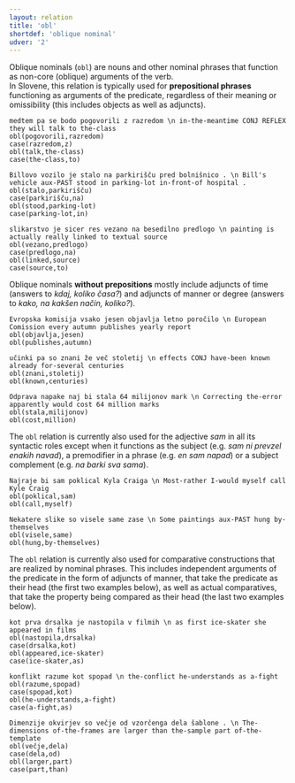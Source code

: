 ```yaml
---
layout: relation
title: 'obl'
shortdef: 'oblique nominal'
udver: '2'
---
```


Oblique nominals (`obl`) are nouns and other nominal phrases that function as non-core (oblique) arguments of the verb.  
In Slovene, this relation is typically used for **prepositional phrases** functioning as arguments of the predicate, regardless of their meaning or omissibility (this includes objects as well as adjuncts).
~~~ sdparse
medtem pa se bodo pogovorili z razredom \n in-the-meantime CONJ REFLEX they will talk to the-class
obl(pogovorili,razredom)
case(razredom,z)
obl(talk,the-class)
case(the-class,to)
~~~
~~~ sdparse
Billovo vozilo je stalo na parkirišču pred bolnišnico . \n Bill's vehicle aux-PAST stood in parking-lot in-front-of hospital .
obl(stalo,parkirišču)
case(parkirišču,na)
obl(stood,parking-lot)
case(parking-lot,in)
~~~
~~~ sdparse
slikarstvo je sicer res vezano na besedilno predlogo \n painting is actually really linked to textual source
obl(vezano,predlogo)
case(predlogo,na)
obl(linked,source)
case(source,to)
~~~

Oblique nominals **without prepositions** mostly include adjuncts of time (answers to *kdaj, koliko časa?*) and adjuncts of manner or degree (answers to *kako, na kakšen način, koliko?*).
~~~ sdparse
Evropska komisija vsako jesen objavlja letno poročilo \n European Comission every autumn publishes yearly report
obl(objavlja,jesen)
obl(publishes,autumn)
~~~
~~~ sdparse
učinki pa so znani že več stoletij \n effects CONJ have-been known already for-several centuries
obl(znani,stoletij)
obl(known,centuries)
~~~
~~~ sdparse
Odprava napake naj bi stala 64 milijonov mark \n Correcting the-error apparently would cost 64 million marks
obl(stala,milijonov)
obl(cost,million)
~~~

The `obl` relation is currently also used for the adjective *sam* in all its syntactic roles except when it functions as the subject (e.g. *sam ni prevzel enakih navad*), a premodifier in a phrase (e.g. *en sam napad*) or a subject complement (e.g. *na barki sva sama*).

~~~ sdparse
Najraje bi sam poklical Kyla Craiga \n Most-rather I-would myself call Kyle Craig
obl(poklical,sam)
obl(call,myself)
~~~
~~~ sdparse
Nekatere slike so visele same zase \n Some paintings aux-PAST hung by-themselves
obl(visele,same)
obl(hung,by-themselves)
~~~

The `obl` relation is currently also used for comparative constructions that are realized by nominal phrases. This includes independent arguments of the predicate in the form of adjuncts of manner, that take the predicate as their head (the first two examples below), as well as actual comparatives, that take the property being compared as their head (the last two examples below).
~~~ sdparse
kot prva drsalka je nastopila v filmih \n as first ice-skater she appeared in films
obl(nastopila,drsalka)
case(drsalka,kot)
obl(appeared,ice-skater)
case(ice-skater,as)
~~~
~~~ sdparse
konflikt razume kot spopad \n the-conflict he-understands as a-fight
obl(razume,spopad)
case(spopad,kot)
obl(he-understands,a-fight)
case(a-fight,as)
~~~
~~~ sdparse
Dimenzije okvirjev so večje od vzorčenga dela šablone . \n The-dimensions of-the-frames are larger than the-sample part of-the-template 
obl(večje,dela)
case(dela,od)
obl(larger,part)
case(part,than)
~~~
